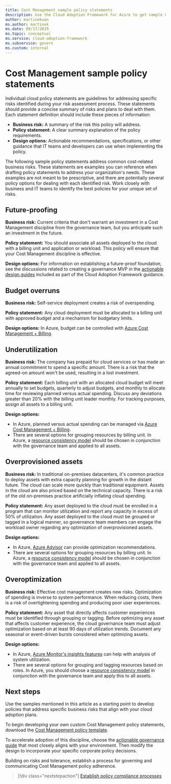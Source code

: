 ```yaml
---
title: Cost Management sample policy statements
description: Use the Cloud Adoption Framework for Azure to get sample Cost Management policy statements that will help you draft policy statements.
author: martinekuan
ms.author: martinek
ms.date: 09/17/2019
ms.topic: conceptual
ms.service: cloud-adoption-framework
ms.subservice: govern
ms.custom: internal
---
```


# Cost Management sample policy statements

Individual cloud policy statements are guidelines for addressing specific risks identified during your risk assessment process. These statements should provide a concise summary of risks and plans to deal with them. Each statement definition should include these pieces of information:

- **Business risk:** A summary of the risk this policy will address.
- **Policy statement:** A clear summary explanation of the policy requirements.
- **Design options:** Actionable recommendations, specifications, or other guidance that IT teams and developers can use when implementing the policy.

The following sample policy statements address common cost-related business risks. These statements are examples you can reference when drafting policy statements to address your organization's needs. These examples are not meant to be prescriptive, and there are potentially several policy options for dealing with each identified risk. Work closely with business and IT teams to identify the best policies for your unique set of risks.

## Future-proofing

**Business risk:** Current criteria that don't warrant an investment in a Cost Management discipline from the governance team, but you anticipate such an investment in the future.

**Policy statement:** You should associate all assets deployed to the cloud with a billing unit and application or workload. This policy will ensure that your Cost Management discipline is effective.

**Design options:** For information on establishing a future-proof foundation, see the discussions related to creating a governance MVP in the [actionable design guides](../guides/index.md) included as part of the Cloud Adoption Framework guidance.

## Budget overruns

**Business risk:** Self-service deployment creates a risk of overspending.

**Policy statement:** Any cloud deployment must be allocated to a billing unit with approved budget and a mechanism for budgetary limits.

**Design options:** In Azure, budget can be controlled with [Azure Cost Management + Billing](/azure/cost-management-billing/cost-management-billing-overview).

## Underutilization

**Business risk:** The company has prepaid for cloud services or has made an annual commitment to spend a specific amount. There is a risk that the agreed-on amount won't be used, resulting in a lost investment.

**Policy statement:** Each billing unit with an allocated cloud budget will meet annually to set budgets, quarterly to adjust budgets, and monthly to allocate time for reviewing planned versus actual spending. Discuss any deviations greater than 20% with the billing unit leader monthly. For tracking purposes, assign all assets to a billing unit.

**Design options:**

- In Azure, planned versus actual spending can be managed via [Azure Cost Management + Billing](/azure/cost-management-billing/costs/quick-acm-cost-analysis).
- There are several options for grouping resources by billing unit. In Azure, a [resource consistency model](../../decision-guides/resource-consistency/index.md) should be chosen in conjunction with the governance team and applied to all assets.

## Overprovisioned assets

**Business risk:** In traditional on-premises datacenters, it's common practice to deploy assets with extra capacity planning for growth in the distant future. The cloud can scale more quickly than traditional equipment. Assets in the cloud are also priced based on the technical capacity. There is a risk of the old on-premises practice artificially inflating cloud spending.

**Policy statement:** Any asset deployed to the cloud must be enrolled in a program that can monitor utilization and report any capacity in excess of 50% of utilization. Any asset deployed to the cloud must be grouped or tagged in a logical manner, so governance team members can engage the workload owner regarding any optimization of overprovisioned assets.

**Design options:**

- In Azure, [Azure Advisor](/azure/advisor/advisor-cost-recommendations) can provide optimization recommendations.
- There are several options for grouping resources by billing unit. In Azure, a [resource consistency model](../../decision-guides/resource-consistency/index.md) should be chosen in conjunction with the governance team and applied to all assets.

## Overoptimization

**Business risk:** Effective cost management creates new risks. Optimization of spending is inverse to system performance. When reducing costs, there is a risk of overtightening spending and producing poor user experiences.

**Policy statement:** Any asset that directly affects customer experiences must be identified through grouping or tagging. Before optimizing any asset that affects customer experience, the cloud governance team must adjust optimization based on at least 90 days of utilization trends. Document any seasonal or event-driven bursts considered when optimizing assets.

**Design options:**

- In Azure, [Azure Monitor's insights features](/azure/azure-monitor/vm/vminsights-performance) can help with analysis of system utilization.
- There are several options for grouping and tagging resources based on roles. In Azure, you should choose a [resource consistency model](../../decision-guides/resource-consistency/index.md) in conjunction with the governance team and apply this to all assets.

## Next steps

Use the samples mentioned in this article as a starting point to develop policies that address specific business risks that align with your cloud adoption plans.

To begin developing your own custom Cost Management policy statements, download the [Cost Management policy template](./template.md).

To accelerate adoption of this discipline, choose the [actionable governance guide](../guides/index.md) that most closely aligns with your environment. Then modify the design to incorporate your specific corporate policy decisions.

Building on risks and tolerance, establish a process for governing and communicating Cost Management policy adherence.

> [!div class="nextstepaction"]
> [Establish policy compliance processes](./compliance-processes.md)
